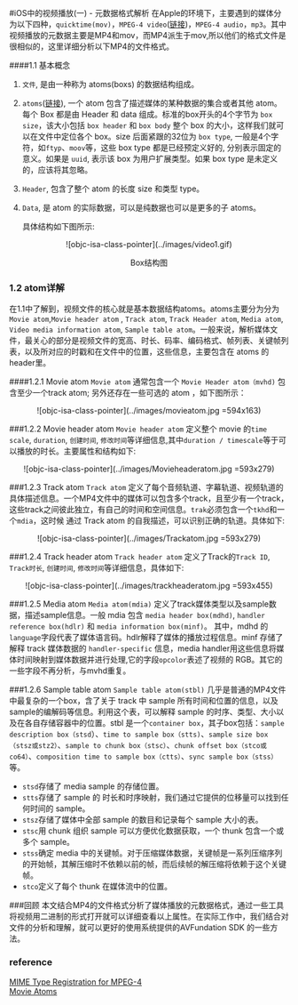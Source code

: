 #iOS中的视频播放(一) - 元数据格式解析
在Apple的环境下，主要遇到的媒体分为以下四种，`quicktime(mov)`，`MPEG-4 video`([链接](https://zh.wikipedia.org/wiki/MP4))，`MPEG-4 audio`，`mp3`。其中视频播放的元数据主要是MP4和mov，而MP4派生于mov,所以他们的格式文件是很相似的，这里详细分析以下MP4的文件格式。

####1.1 基本概念
1. `文件`, 是由一种称为 atoms(boxs) 的数据结构组成。
2. `atoms`([链接](http://mp4ra.org/atoms.html)), 一个 atom 包含了描述媒体的某种数据的集合或者其他 atom。每个 Box 都是由 Header 和 data 组成。标准的box开头的4个字节为 `box size`，该大小包括 `box header` 和 `box body` 整个 box 的大小，这样我们就可以在文件中定位各个 box。size 后面紧跟的32位为 `box type`, 一般是4个字符，如`ftyp`、`moov`等，这些 box type 都是已经预定义好的, 分别表示固定的意义。如果是 `uuid`, 表示该 box 为用户扩展类型。如果 box type 是未定义的，应该将其忽略。
3. `Header`, 包含了整个 atom 的长度 size 和类型 type。
4. `Data`, 是 atom 的实际数据，可以是纯数据也可以是更多的子 atoms。

	具体结构如下图所示:
<p align='center'>
![objc-isa-class-pointer](../images/video1.gif)
<p align='center'>
Box结构图

### 1.2 atom详解
在1.1中了解到，视频文件的核心就是基本数据结构atoms。atoms主要分为分为 `Movie atom`,`Movie header atom` , `Track atom`, `Track Header atom`, `Media atom`,  `Video media information atom`, `Sample table atom`。一般来说，解析媒体文件，最关心的部分是视频文件的宽高、时长、码率、编码格式、帧列表、关键帧列表，以及所对应的时戳和在文件中的位置，这些信息，主要包含在 atoms 的header里。

####1.2.1 Movie atom
`Movie atom` 通常包含一个 `Movie Header atom（mvhd)` 包含至少一个track atom; 另外还存在一些可选的 atom ，如下图所示：
<p align='center'>
![objc-isa-class-pointer](../images/movieatom.jpg =594x163)

###1.2.2 Movie header atom
`Movie header atom` 定义整个 movie 的`time scale`, `duration`, `创建时间`, `修改时间`等详细信息,其中`duration / timescale`等于可以播放的时长。主要属性和结构如下:
<p align='center'>
![objc-isa-class-pointer](../images/Movieheaderatom.jpg =593x279)

###1.2.3 Track atom
`Track atom` 定义了每个音频轨道、字幕轨道、视频轨道的具体描述信息。一个MP4文件中的媒体可以包含多个track，且至少有一个track，这些track之间彼此独立，有自己的时间和空间信息。`trak`必须包含一个`tkhd`和一个`mdia`，这时候 通过 Track atom
的自我描述，可以识别正确的轨道。具体如下:
<p align='center'>
![objc-isa-class-pointer](../images/Trackatom.jpg =593x279)

###1.2.4 Track header atom
`Track header atom` 定义了Track的`Track ID`, `Track时长`, `创建时间`, `修改时间`等详细信息，具体如下:
<p align='center'>
![objc-isa-class-pointer](../images/trackheaderatom.jpg =593x455)

###1.2.5 Media atom
`Media atom(mdia)` 定义了track媒体类型以及sample数据，描述sample信息。一般 mdia 包含 `media header box(mdhd)`, `handler reference box(hdlr)` 和 `media information box(minf)`。
其中，mdhd 的 `language`字段代表了媒体语言码。hdlr解释了媒体的播放过程信息。minf 存储了解释 track 媒体数据的 `handler-specific` 信息，media handler用这些信息将媒体时间映射到媒体数据并进行处理,它的字段`opcolor`表述了视频的 RGB。其它的一些字段不再分析，与mvhd重复。

###1.2.6 Sample table atom
`Sample table atom(stbl)` 几乎是普通的MP4文件中最复杂的一个box，含了关于 track 中 sample 所有时间和位置的信息，以及sample的编解码等信息。利用这个表，可以解释 sample 的时序、类型、大小以及在各自存储容器中的位置。stbl 是一个`container box`，其子box包括：`sample description box（stsd`）、`time to sample box（stts)`、`sample size box（stsz或stz2）`、`sample to chunk box（stsc）`、`chunk offset box（stco或co64）`、`composition time to sample box（ctts）`、`sync sample box（stss）`等。

* `stsd`存储了 media sample 的存储位置。
* `stts`存储了 sample 的 时长和时序映射，我们通过它提供的位移量可以找到任何时间的 sample。
* `stsz`存储了媒体中全部 sample 的数目和记录每个 sample 大小的表。
* `stsc`用 chunk 组织 sample 可以方便优化数据获取，一个 thunk 包含一个或多个 sample。
* `stss`确定 media 中的关键帧。对于压缩媒体数据，关键帧是一系列压缩序列的开始帧，其解压缩时不依赖以前的帧，而后续帧的解压缩将依赖于这个关键帧。
* `stco`定义了每个 thunk 在媒体流中的位置。

###回顾
本文结合MP4的文件格式分析了媒体播放的元数据格式，通过一些工具将视频用二进制的形式打开就可以详细查看以上属性。在实际工作中，我们结合对文件的分析和理解，就可以更好的使用系统提供的AVFundation SDK 的一些方法。

### reference
[MIME Type Registration for MPEG-4](https://tools.ietf.org/html/rfc4337)<br/>
[Movie Atoms](https://developer.apple.com/library/mac/documentation/QuickTime/QTFF/QTFFChap2/qtff2.html)
